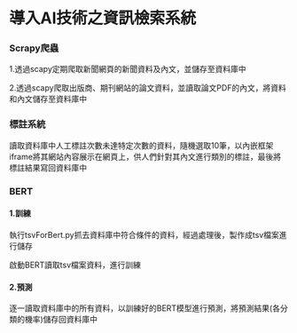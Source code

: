 # 導入AI技術之資訊檢索系統

### Scrapy爬蟲

1.透過scapy定期爬取新聞網頁的新聞資料及內文，並儲存至資料庫中

2.透過scapy爬取出版商、期刊網站的論文資料，並讀取論文PDF的內文，將資料和內文儲存至資料庫中

### 標註系統

讀取資料庫中人工標註次數未達特定次數的資料，隨機選取10筆，以內嵌框架iframe將其網站內容展示在網頁上，供人們針對其內文進行類別的標註，最後將標註結果寫回資料庫中

### BERT

#### 1.訓練

執行tsvForBert.py抓去資料庫中符合條件的資料，經過處理後，製作成tsv檔案進行儲存

啟動BERT讀取tsv檔案資料，進行訓練

#### 2.預測

逐一讀取資料庫中的所有資料，以訓練好的BERT模型進行預測，將預測結果(各分類的機率)儲存回資料庫中
